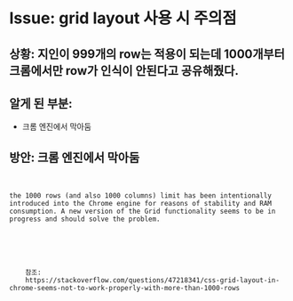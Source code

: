 <!--
author: Dailyscat
purpose: issue arrange
rules:
 (1) 헤더와 문단사이
    <br/>
    <br/>
 (2) 코드가 작성되는 부분은 >로 정리
 (3) 참조는 해당 내용 바로 아래
    <br/>
    <br/>
 (4) 명령어는 bold
 (5) 방안은 ## 안의 과정은 ###
-->

# Issue: grid layout 사용 시 주의점

## 상황: 지인이 999개의 row는 적용이 되는데 1000개부터 크롬에서만 row가 인식이 안된다고 공유해줬다.

## 알게 된 부분:

- 크롬 엔진에서 막아둠

## 방안: 크롬 엔진에서 막아둠

<br/>

```
the 1000 rows (and also 1000 columns) limit has been intentionally introduced into the Chrome engine for reasons of stability and RAM consumption. A new version of the Grid functionality seems to be in progress and should solve the problem.
```

<br/>
<br/>
<br/>

        참조:
        https://stackoverflow.com/questions/47218341/css-grid-layout-in-chrome-seems-not-to-work-properly-with-more-than-1000-rows

<br/>
